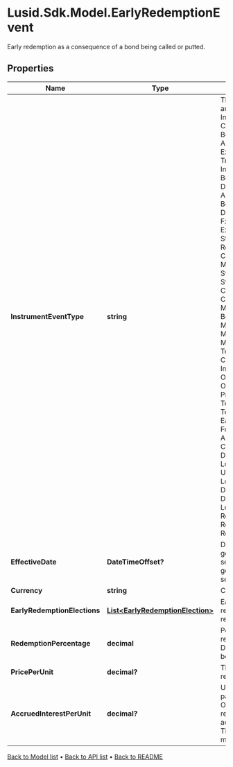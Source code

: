 # Lusid.Sdk.Model.EarlyRedemptionEvent
Early redemption as a consequence of a bond being called or putted.

## Properties

Name | Type | Description | Notes
------------ | ------------- | ------------- | -------------
**InstrumentEventType** | **string** | The Type of Event. The available values are: TransitionEvent, InformationalEvent, OpenEvent, CloseEvent, StockSplitEvent, BondDefaultEvent, CashDividendEvent, AmortisationEvent, CashFlowEvent, ExerciseEvent, ResetEvent, TriggerEvent, RawVendorEvent, InformationalErrorEvent, BondCouponEvent, DividendReinvestmentEvent, AccumulationEvent, BondPrincipalEvent, DividendOptionEvent, MaturityEvent, FxForwardSettlementEvent, ExpiryEvent, ScripDividendEvent, StockDividendEvent, ReverseStockSplitEvent, CapitalDistributionEvent, SpinOffEvent, MergerEvent, FutureExpiryEvent, SwapCashFlowEvent, SwapPrincipalEvent, CreditPremiumCashFlowEvent, CdsCreditEvent, CdxCreditEvent, MbsCouponEvent, MbsPrincipalEvent, BonusIssueEvent, MbsPrincipalWriteOffEvent, MbsInterestDeferralEvent, MbsInterestShortfallEvent, TenderEvent, CallOnIntermediateSecuritiesEvent, IntermediateSecuritiesDistributionEvent, OptionExercisePhysicalEvent, OptionExerciseCashEvent, ProtectionPayoutCashFlowEvent, TermDepositInterestEvent, TermDepositPrincipalEvent, EarlyRedemptionEvent, FutureMarkToMarketEvent, AdjustGlobalCommitmentEvent, ContractInitialisationEvent, DrawdownEvent, LoanInterestRepaymentEvent, UpdateDepositAmountEvent, LoanPrincipalRepaymentEvent, DepositInterestPaymentEvent, DepositCloseEvent, LoanFacilityContractRolloverEvent, RepurchaseOfferEvent, RepoPartialClosureEvent, RepoCashFlowEvent | 
**EffectiveDate** | **DateTimeOffset?** | Date of redemption.  For internally generated European callables, this is set to the exercise date.  For internally generated American callables, this is set to the start of the exercise period. | [optional] 
**Currency** | **string** | Currency of the redemption. | 
**EarlyRedemptionElections** | [**List&lt;EarlyRedemptionElection&gt;**](EarlyRedemptionElection.md) | EarlyRedemptionElection for the redemption.  Used to trigger the redemption. | 
**RedemptionPercentage** | **decimal** | Percentage of the original issue that is redeemed, where 0.5 implies 50%.  Defaults to 1 if not set.  Must be between 0 and 1. | [optional] 
**PricePerUnit** | **decimal?** | The price, or strike, that each unit is redeemed at. | [optional] 
**AccruedInterestPerUnit** | **decimal?** | Unpaid accrued interest also repaid as part of the redemption, per unit.  Optional field.  If left empty, will be resolved internally by calculating the accrued owed on the EffectiveDate.  This process may require additional market data. | [optional] 

[Back to Model list](../README.md#documentation-for-models) &#8226; [Back to API list](../README.md#documentation-for-api-endpoints) &#8226; [Back to README](../README.md)

